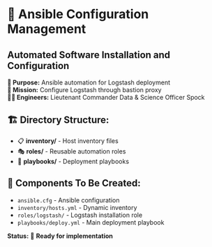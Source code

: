 # 🤖 Ansible Configuration Management
## **Automated Software Installation and Configuration**

**📁 Purpose:** Ansible automation for Logstash deployment  
**🎯 Mission:** Configure Logstash through bastion proxy  
**👨‍💻 Engineers:** Lieutenant Commander Data & Science Officer Spock  

## 🏗️ **Directory Structure:**
- 📋 **inventory/** - Host inventory files
- 🎭 **roles/** - Reusable automation roles
- 📖 **playbooks/** - Deployment playbooks

## 📝 **Components To Be Created:**
- `ansible.cfg` - Ansible configuration
- `inventory/hosts.yml` - Dynamic inventory  
- `roles/logstash/` - Logstash installation role
- `playbooks/deploy.yml` - Main deployment playbook

**Status:** 🔄 **Ready for implementation**
